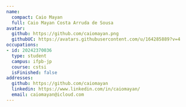 ```yaml
---
name:
  compact: Caio Mayan
  full: Caio Mayan Costa Arruda de Sousa
avatar:
  github: https://github.com/caiomayan.png
  githubUC: https://avatars.githubusercontent.com/u/164285889?v=4
occupations:
- id: 20242370036
  type: student
  campus: ifpb-jp
  course: cstsi
  isFinished: false
addresses:
  github: https://github.com/caiomayan
  linkedin: https://www.linkedin.com/in/caiomayan/
  email: caiomayan@icloud.com
---
```

